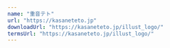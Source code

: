 ```yaml
---
name: "重音テト"
url: "https://kasaneteto.jp"
downloadUrl: "https://kasaneteto.jp/illust_logo/"
termsUrl: "https://kasaneteto.jp/illust_logo/"
---
```


